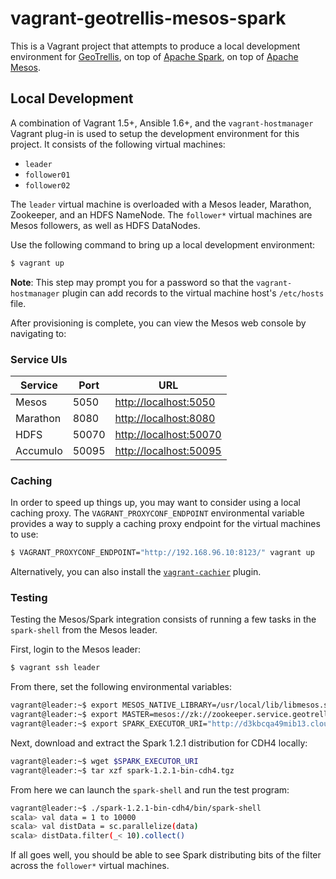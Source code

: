 # vagrant-geotrellis-mesos-spark

This is a Vagrant project that attempts to produce a local development environment for [GeoTrellis](http://geotrellis.io), on top of [Apache Spark](https://spark.apache.org), on top of [Apache Mesos](http://mesos.apache.org).

## Local Development

A combination of Vagrant 1.5+, Ansible 1.6+, and the `vagrant-hostmanager` Vagrant plug-in is used to setup the development environment for this project. It consists of the following virtual machines:

- `leader`
- `follower01`
- `follower02`

The `leader` virtual machine is overloaded with a Mesos leader, Marathon, Zookeeper, and an HDFS NameNode. The `follower*` virtual machines are Mesos followers, as well as HDFS DataNodes.

Use the following command to bring up a local development environment:

```bash
$ vagrant up
```

**Note**: This step may prompt you for a password so that the `vagrant-hostmanager` plugin can add records to the virtual machine host's `/etc/hosts` file.

After provisioning is complete, you can view the Mesos web console by navigating to:

### Service UIs

Service                | Port  | URL
---------------------- | ----- | ------------------------------------------------
Mesos                  | 5050  | [http://localhost:5050](http://localhost:5050)
Marathon               | 8080  | [http://localhost:8080](http://localhost:8080)
HDFS                   | 50070 | [http://localhost:50070](http://localhost:50070)
Accumulo               | 50095 | [http://localhost:50095](http://localhost:50095)

### Caching

In order to speed up things up, you may want to consider using a local caching proxy. The `VAGRANT_PROXYCONF_ENDPOINT` environmental variable provides a way to supply a caching proxy endpoint for the virtual machines to use:

```bash
$ VAGRANT_PROXYCONF_ENDPOINT="http://192.168.96.10:8123/" vagrant up
```

Alternatively, you can also install the [`vagrant-cachier`](https://github.com/fgrehm/vagrant-cachier) plugin.

### Testing

Testing the Mesos/Spark integration consists of running a few tasks in the `spark-shell` from the Mesos leader.

First, login to the Mesos leader:

```bash
$ vagrant ssh leader
```

From there, set the following environmental variables:

```bash
vagrant@leader:~$ export MESOS_NATIVE_LIBRARY=/usr/local/lib/libmesos.so
vagrant@leader:~$ export MASTER=mesos://zk://zookeeper.service.geotrellis-spark.internal:2181/mesos
vagrant@leader:~$ export SPARK_EXECUTOR_URI="http://d3kbcqa49mib13.cloudfront.net/spark-1.2.1-bin-cdh4.tgz"
```

Next, download and extract the Spark 1.2.1 distribution for CDH4 locally:

```bash
vagrant@leader:~$ wget $SPARK_EXECUTOR_URI
vagrant@leader:~$ tar xzf spark-1.2.1-bin-cdh4.tgz
```

From here we can launch the `spark-shell` and run the test program:

```bash
vagrant@leader:~$ ./spark-1.2.1-bin-cdh4/bin/spark-shell
scala> val data = 1 to 10000
scala> val distData = sc.parallelize(data)
scala> distData.filter(_< 10).collect()
```

If all goes well, you should be able to see Spark distributing bits of the filter across the `follower*` virtual machines.
